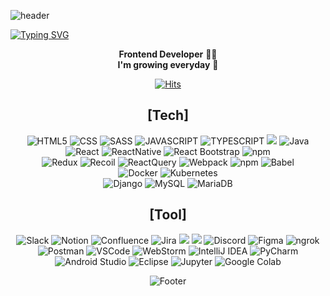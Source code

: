 ![header](https://capsule-render.vercel.app/api?type=waving&color=auto&height=180&section=header&text=Creative%20Voyager✈️%20Yang%20Hyein&fontSize=50&fontColor=#585858&font=Pacifico)

[![Typing SVG](https://readme-typing-svg.demolab.com?font=Pacifico&size=30&pause=1000&color=424242&center=true&random=false&width=800&height=150&lines=Hello%2C+I'm+HyeIn-Yang+%F0%9F%90%BE)](https://git.io/typing-svg)

<p align="center">
  <b>Frontend Developer</b> 👩‍💻 <br>
  <b>I'm growing everyday</b> 🌱
</p>

<div align="center">
  <a href="https://hits.seeyoufarm.com">
    <img src="https://hits.seeyoufarm.com/api/count/incr/badge.svg?url=https%3A%2F%2Fgithub.com%2Fhappynow7&count_bg=%237099E3&title_bg=%23555555&icon=&icon_color=%23E7E7E7&title=hits&edge_flat=false" alt="Hits">
  </a>
</div>

<div align="center">
<h2>[Tech]</h2>
<img alt="HTML5" src ="https://img.shields.io/badge/HTML5-E34F26.svg?&style=for-the-badge&logo=HTML5&logoColor=white"/>
  <img alt="CSS" src ="https://img.shields.io/badge/CSS3-1572B6.svg?&style=for-the-badge&logo=CSS3&logoColor=white"/>
    <img alt="SASS" src ="https://img.shields.io/badge/Sass-CC6699.svg?&style=for-the-badge&logo=Sass&logoColor=white"/>
  <img alt="JAVASCRIPT" src ="https://img.shields.io/badge/JavaScript-F7DF1E.svg?&style=for-the-badge&logo=JavaScript&logoColor=white"/>
  <img alt="TYPESCRIPT" src ="https://img.shields.io/badge/TypeScript-3178C6.svg?&style=for-the-badge&logo=TypeScript&logoColor=white"/>
<img src="https://img.shields.io/badge/Python-3776AB?style=for-the-badge&logo=Python&logoColor=white"/> 
<img alt="Java" src="https://img.shields.io/badge/Java-007396.svg?&style=for-the-badge&logo=java&logoColor=white"/>


  
  <br/>
  <img alt="React" src ="https://img.shields.io/badge/React-61DAFB?style=for-the-badge&logo=React&logoColor=black"/>
  <img alt="ReactNative" src ="https://img.shields.io/badge/React Native-61DAFB?style=for-the-badge&logo=React&logoColor=black"/>
  <img alt="React Bootstrap" src="https://img.shields.io/badge/React_Bootstrap-563D7C.svg?&style=for-the-badge&logo=react-bootstrap&logoColor=white"/>
  <img alt="npm" src="https://img.shields.io/badge/npm-CB3837.svg?&style=for-the-badge&logo=npm&logoColor=white"/>
  <br/>
  <img alt="Redux" src ="https://img.shields.io/badge/Redux-764ABC.svg?&style=for-the-badge&logo=Redux&logoColor=white"/>
  <img alt="Recoil" src ="https://img.shields.io/badge/Recoil-0075EB.svg?&style=for-the-badge&logo=Revolut&logoColor=white"/>
  <img alt="ReactQuery" src ="https://img.shields.io/badge/ReactQuery-FF4154.svg?&style=for-the-badge&logo=ReactQuery&logoColor=white"/>
  <img alt="Webpack" src ="https://img.shields.io/badge/Webpack-8DD6F9.svg?&style=for-the-badge&logo=Webpack&logoColor=white"/>
  <img alt="npm" src="https://img.shields.io/badge/npm-CB3837.svg?&style=for-the-badge&logo=npm&logoColor=white"/>
  <img alt="Babel" src ="https://img.shields.io/badge/Babel-F9DC3E.svg?&style=for-the-badge&logo=Babel&logoColor=white"/>
  <br/>
  <img alt="Docker" src ="https://img.shields.io/badge/Docker-2496ED.svg?&style=for-the-badge&logo=Docker&logoColor=white"/>
  <img alt="Kubernetes" src="https://img.shields.io/badge/Kubernetes-326CE5.svg?&style=for-the-badge&logo=kubernetes&logoColor=white"/>
<br/>
<img alt="Django" src="https://img.shields.io/badge/Django-092E20.svg?&style=for-the-badge&logo=django&logoColor=white"/>
<img alt="MySQL" src="https://img.shields.io/badge/MySQL-4479A1.svg?&style=for-the-badge&logo=mysql&logoColor=white"/>
<img alt="MariaDB" src="https://img.shields.io/badge/MariaDB-003545.svg?&style=for-the-badge&logo=mariadb&logoColor=white"/>
</div>  


<div align="center">
<h2>[Tool]</h2>
<img alt="Slack" src ="https://img.shields.io/badge/Slack-4A154B.svg?&style=for-the-badge&logo=Slack&logoColor=white"/>
  <img alt="Notion" src ="https://img.shields.io/badge/Notion-000000.svg?&style=for-the-badge&logo=Notion&logoColor=white"/>
  <img alt="Confluence" src="https://img.shields.io/badge/Confluence-172B4D.svg?&style=for-the-badge&logo=confluence&logoColor=white"/>
<img alt="Jira" src="https://img.shields.io/badge/Jira-0052CC.svg?&style=for-the-badge&logo=jira&logoColor=white"/>
<img src="https://img.shields.io/badge/git-F05032?style=for-the-badge&logo=git&logoColor=white"> 
<img src="https://img.shields.io/badge/github-181717?style=for-the-badge&logo=github&logoColor=white"> 
  <img alt="Discord" src="https://img.shields.io/badge/Discord-5865F2.svg?&style=for-the-badge&logo=discord&logoColor=white"/>
  <img alt="Figma" src ="https://img.shields.io/badge/Figma-F24E1E.svg?&style=for-the-badge&logo=Figma&logoColor=white"/>
   <img alt="ngrok" src="https://img.shields.io/badge/ngrok-1F1E37.svg?&style=for-the-badge&logo=ngrok&logoColor=white"/>
  <img alt="Postman" src ="https://img.shields.io/badge/PostMan-FF6C37.svg?&style=for-the-badge&logo=Postman&logoColor=white"/>
  <img alt="VSCode" src ="https://img.shields.io/badge/VSCODE-007ACC.svg?&style=for-the-badge&logo=VisualStudioCode&logoColor=white"/>
  <img alt="WebStorm" src="https://img.shields.io/badge/WebStorm-000000.svg?&style=for-the-badge&logo=webstorm&logoColor=white"/>
<img alt="IntelliJ IDEA" src="https://img.shields.io/badge/IntelliJ_IDEA-000000.svg?&style=for-the-badge&logo=intellij-idea&logoColor=white"/>
<img alt="PyCharm" src="https://img.shields.io/badge/PyCharm-000000.svg?&style=for-the-badge&logo=pycharm&logoColor=white"/>
<img alt="Android Studio" src="https://img.shields.io/badge/Android_Studio-3DDC84.svg?&style=for-the-badge&logo=android-studio&logoColor=white"/>
<img alt="Eclipse" src="https://img.shields.io/badge/Eclipse-2C2255.svg?&style=for-the-badge&logo=eclipse&logoColor=white"/>
<img alt="Jupyter" src="https://img.shields.io/badge/Jupyter-F37626.svg?&style=for-the-badge&logo=jupyter&logoColor=white"/>
<img alt="Google Colab" src="https://img.shields.io/badge/Google_Colab-F9AB00.svg?&style=for-the-badge&logo=google-colab&logoColor=white"/>


  

![Footer](https://capsule-render.vercel.app/api?type=waving&color=auto&height=100&section=footer)
